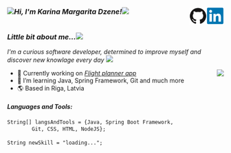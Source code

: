 ### <img src="https://media1.giphy.com/media/QVz8bVdhi6dmkIkg61/giphy.gif?cid=ecf05e47till7715xwxm4a3n5q8sdatpch9289bgj1wb0pj1&rid=giphy.gif&ct=s" width="45"/>*Hi, I'm Karina Margarita Dzene!*<img src="https://media1.giphy.com/media/QVz8bVdhi6dmkIkg61/giphy.gif?cid=ecf05e47till7715xwxm4a3n5q8sdatpch9289bgj1wb0pj1&rid=giphy.gif&ct=s" width="45"/> <a href="https://www.linkedin.com/in/karina-margarita-dzene/" rel="nofollow"><img align="right" src="https://github.com/devicons/devicon/blob/master/icons/linkedin/linkedin-original.svg" width="40" height="40"><a/><a href="https://github.com/kariinmgdn" rel="nofollow"> <img align="right" src="https://github.com/devicons/devicon/blob/master/icons/github/github-original.svg" width="40" height="40"> <a/>
#

### *Little bit about me...*<img src="https://media1.giphy.com/media/fVas8IkFyvs4eKP3Qy/giphy.gif?cid=ecf05e4791wui8zw68yj4xn8enqcfmxk7d7eguacxsaqhbu4&rid=giphy.gif&ct=s" width="70"/>
*I'm a curious software developer, determined to improve myself and discover new knowlage every day* <img vertical-align="bottom"  src="https://media4.giphy.com/media/mF5eigrMBLWzN7PXpT/giphy.gif?cid=ecf05e471tyk94bx4vfis0h7abfh29rtit6y1rj3vwb01m8l&rid=giphy.gif&ct=s" height="25"/>

<img align="right" src="https://media3.giphy.com/media/ASy3PKVFnk7ZK/giphy.gif?cid=790b7611379af138943bcbc589e3f7a1acbca391d228b10a&rid=giphy.gif&ct=g" height="250"/>

- 🔭 Currently working on *[Flight planner app](https://github.com/kariinmgdn/flight-planner)*
- 🌱 I’m learning Java, Spring Framework, Git and much more
- 🌎 Based in Riga, Latvia

#### *Languages and Tools:*

```
String[] langsAndTools = {Java, Spring Boot Framework,
        Git, CSS, HTML, NodeJS};
          
String newSkill = "loading...";
```
